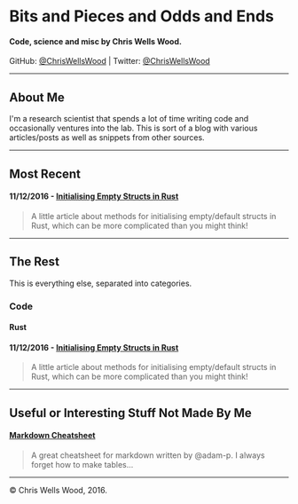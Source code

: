 # Bits and Pieces and Odds and Ends

#### Code, science and misc by Chris Wells Wood.

GitHub: [@ChrisWellsWood](https://github.com/ChrisWellsWood) \| Twitter: [@ChrisWellsWood](https://twitter.com/ChrisWellsWood)

---

## About Me

I'm a research scientist that spends a lot of time writing code and
occasionally ventures into the lab. This is sort of a blog with various
articles/posts as well as snippets from other sources.

___

## Most Recent

#### 11/12/2016 - [Initialising Empty Structs in Rust](posts/code/rust/2016_12_11_empty_rust_structs.md)
> A little article about methods for initialising empty/default structs in
Rust, which can be more complicated than you might think!

___

## The Rest

This is everything else, separated into categories.

### Code

#### Rust

#### 11/12/2016 - [Initialising Empty Structs in Rust](posts/code/rust/2016_12_11_empty_rust_structs.md)
> A little article about methods for initialising empty/default structs in
Rust, which can be more complicated than you might think!

___

## Useful or Interesting Stuff Not Made By Me

#### [Markdown Cheatsheet](https://github.com/adam-p/markdown-here/wiki/Markdown-Cheatsheet)
> A great cheatsheet for markdown written by @adam-p. I always forget how to
> make tables...


---

© Chris Wells Wood, 2016. 